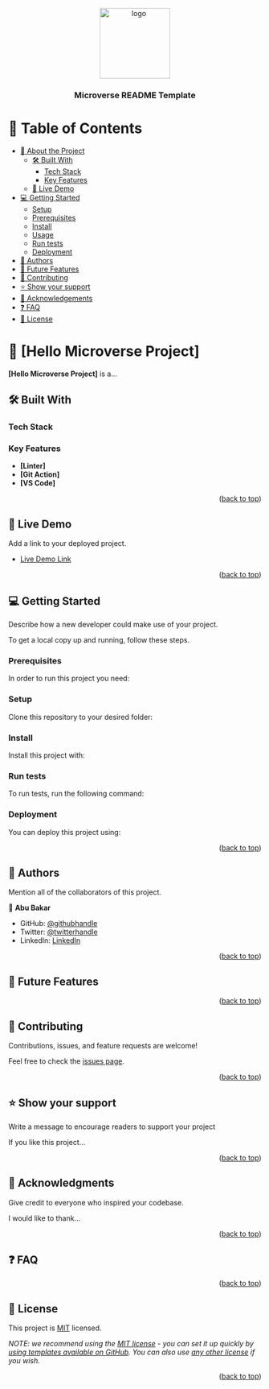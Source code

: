 <a name="readme-top"></a>

<div align="center">

  <img src="murple_logo.png" alt="logo" width="140"  height="auto" />
  <br/>

  <h3><b>Microverse README Template</b></h3>

</div>

# 📗 Table of Contents

- [📖 About the Project](#about-project)
  - [🛠 Built With](#built-with)
    - [Tech Stack](#tech-stack)
    - [Key Features](#key-features)
  - [🚀 Live Demo](#live-demo)
- [💻 Getting Started](#getting-started)
  - [Setup](#setup)
  - [Prerequisites](#prerequisites)
  - [Install](#install)
  - [Usage](#usage)
  - [Run tests](#run-tests)
  - [Deployment](#triangular_flag_on_post-deployment)
- [👥 Authors](#authors)
- [🔭 Future Features](#future-features)
- [🤝 Contributing](#contributing)
- [⭐️ Show your support](#support)
- [🙏 Acknowledgements](#acknowledgements)
- [❓ FAQ](#faq)
- [📝 License](#license)

# 📖 [Hello Microverse Project] <a name="about-project"></a>

**[Hello Microverse Project]** is a...

## 🛠 Built With <a name="built-with"></a>

### Tech Stack <a name="tech-stack"></a>

### Key Features <a name="key-features"></a>

- **[Linter]**
- **[Git Action]**
- **[VS Code]**

<p align="right">(<a href="#readme-top">back to top</a>)</p>

## 🚀 Live Demo <a name="live-demo"></a>

Add a link to your deployed project.

- [Live Demo Link](https://yourdeployedapplicationlink.com)

<p align="right">(<a href="#readme-top">back to top</a>)</p>

## 💻 Getting Started <a name="getting-started"></a>

Describe how a new developer could make use of your project.

To get a local copy up and running, follow these steps.

### Prerequisites

In order to run this project you need:

### Setup

Clone this repository to your desired folder:

### Install

Install this project with:

### Run tests

To run tests, run the following command:

### Deployment

You can deploy this project using:

<p align="right">(<a href="#readme-top">back to top</a>)</p>

## 👥 Authors <a name="authors"></a>

Mention all of the collaborators of this project.

👤 **Abu Bakar**

- GitHub: [@githubhandle](https://github.com/abubakar83)
- Twitter: [@twitterhandle](https://twitter.com/Abubakar6233)
- LinkedIn: [LinkedIn](https://www.linkedin.com/feed/)

<p align="right">(<a href="#readme-top">back to top</a>)</p>

## 🔭 Future Features <a name="future-features"></a>

<p align="right">(<a href="#readme-top">back to top</a>)</p>

## 🤝 Contributing <a name="contributing"></a>

Contributions, issues, and feature requests are welcome!

Feel free to check the [issues page](../../issues/).

<p align="right">(<a href="#readme-top">back to top</a>)</p>

## ⭐️ Show your support <a name="support"></a>

Write a message to encourage readers to support your project

If you like this project...

<p align="right">(<a href="#readme-top">back to top</a>)</p>

## 🙏 Acknowledgments <a name="acknowledgements"></a>

Give credit to everyone who inspired your codebase.

I would like to thank...

<p align="right">(<a href="#readme-top">back to top</a>)</p>

## ❓ FAQ <a name="faq"></a>

<p align="right">(<a href="#readme-top">back to top</a>)</p>

## 📝 License <a name="license"></a>

This project is [MIT](https://choosealicense.com/licenses/mit/) licensed.

_NOTE: we recommend using the [MIT license](https://choosealicense.com/licenses/mit/) - you can set it up quickly by [using templates available on GitHub](https://docs.github.com/en/communities/setting-up-your-project-for-healthy-contributions/adding-a-license-to-a-repository). You can also use [any other license](https://choosealicense.com/licenses/) if you wish._

<p align="right">(<a href="#readme-top">back to top</a>)</p>

